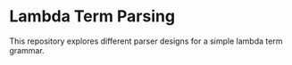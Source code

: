 Lambda Term Parsing
===================

This repository explores different parser designs for a simple lambda term grammar.
